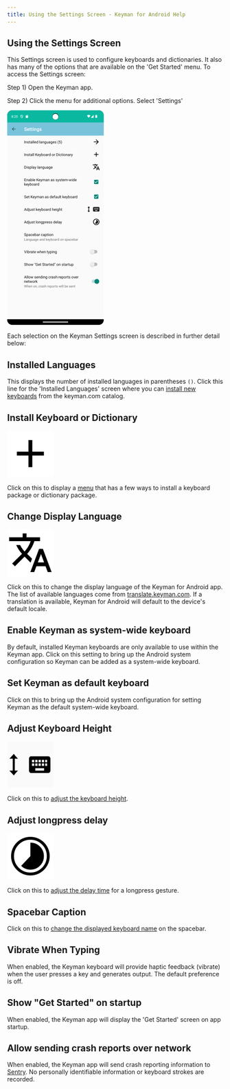 ```yaml
---
title: Using the Settings Screen - Keyman for Android Help
---
```


## Using the Settings Screen

This Settings screen is used to configure keyboards and dictionaries.
It also has many of the options that are available on the 'Get Started' menu. To access the Settings screen:

Step 1)
Open the Keyman app.

Step 2)
Click the menu for additional options. Select 'Settings'

![](../../android_images/settings-screen-ap.png)

Each selection on the Keyman Settings screen is described in further detail below:


## Installed Languages
This displays the number of installed languages in parentheses `()`. Click this line for the 'Installed Languages'
screen where you can [install new keyboards](../../start/installing-keyboards) from the keyman.com catalog.

## Install Keyboard or Dictionary
![](../../android_images/ic_content_add.png)

Click on this to display a [menu](install-keyboard-or-dictionary) that has a few ways to install a keyboard package or dictionary package.

## Change Display Language
![](../../android_images/ic_translate_a.png)

Click on this to change the display language of the Keyman for Android app. The list of available languages come from [translate.keyman.com](https://translate.keyman.com). If a translation is available, Keyman for Android will default to the device's default locale.

## Enable Keyman as system-wide keyboard
By default, installed Keyman keyboards are only available to use within the Keyman app. Click on this setting to
bring up the Android system configuration so Keyman can be added as a system-wide keyboard.

## Set Keyman as default keyboard
Click on this to bring up the Android system configuration for setting Keyman as the default system-wide keyboard.

## Adjust Keyboard Height
![](../../android_images/adjust-height.png)

Click on this to [adjust the keyboard height](adjust-keyboard-height).

## Adjust longpress delay
![](../../android_images/ic_timelapse.png)

Click on this to [adjust the delay time](adjust-longpress-delay) for a longpress gesture.

## Spacebar Caption
Click on this to [change the displayed keyboard name](spacebar-caption) on the spacebar.

## Vibrate When Typing
When enabled, the Keyman keyboard will provide haptic feedback (vibrate) when the user presses a key and generates output. The default preference is off.

## Show "Get Started" on startup
When enabled, the Keyman app will display the 'Get Started' screen on app startup.

## Allow sending crash reports over network
When enabled, the Keyman app will send crash reporting information to [Sentry](https://keyman.sentry.io). No personally identifiable information or keyboard strokes are recorded.